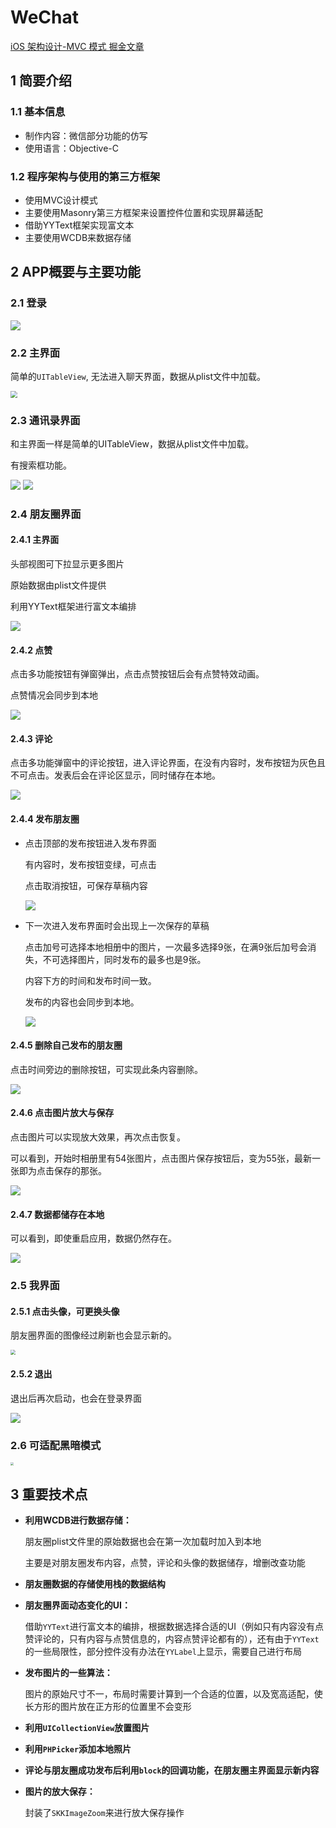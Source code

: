 # WeChat

[iOS 架构设计-MVC 模式 掘金文章](https://juejin.cn/post/7223201717063712826)

## 1 简要介绍

### 1.1 基本信息

- 制作内容：微信部分功能的仿写
- 使用语言：Objective-C

### 1.2 程序架构与使用的第三方框架

- 使用MVC设计模式
- 主要使用Masonry第三方框架来设置控件位置和实现屏幕适配
- 借助YYText框架实现富文本
- 主要使用WCDB来数据存储

## 2 APP概要与主要功能

### 2.1 登录

![](assets/wechatLogin.gif) 

### 2.2 主界面

简单的`UITableView`, 无法进入聊天界面，数据从plist文件中加载。

<img src="assets/wechatFirstPage.gif" style="zoom: 67%;" /> 

### 2.3 通讯录界面

和主界面一样是简单的UITableView，数据从plist文件中加载。

有搜索框功能。

![](assets/wechatAddressBook.gif) ![](assets/wechatSearch.gif)

### 2.4 朋友圈界面

#### 2.4.1 主界面

头部视图可下拉显示更多图片

原始数据由plist文件提供 

利用YYText框架进行富文本编排

![](assets/wechatMoments.gif) 

#### 2.4.2 点赞

点击多功能按钮有弹窗弹出，点击点赞按钮后会有点赞特效动画。

点赞情况会同步到本地

![](assets/wechatLike.gif) 

#### 2.4.3 评论

点击多功能弹窗中的评论按钮，进入评论界面，在没有内容时，发布按钮为灰色且不可点击。发表后会在评论区显示，同时储存在本地。

![](assets/wechatComments.gif) 

#### 2.4.4 发布朋友圈

- 点击顶部的发布按钮进入发布界面

  有内容时，发布按钮变绿，可点击

  点击取消按钮，可保存草稿内容

  ![](assets/wechatPublish1.gif) 

- 下一次进入发布界面时会出现上一次保存的草稿

  点击加号可选择本地相册中的图片，一次最多选择9张，在满9张后加号会消失，不可选择图片，同时发布的最多也是9张。

  内容下方的时间和发布时间一致。

  发布的内容也会同步到本地。

  ![](assets/wechatPublish2.gif) 

#### 2.4.5 删除自己发布的朋友圈

点击时间旁边的删除按钮，可实现此条内容删除。

![](assets/wechatDelete.gif) 

#### 2.4.6 点击图片放大与保存

点击图片可以实现放大效果，再次点击恢复。

可以看到，开始时相册里有54张图片，点击图片保存按钮后，变为55张，最新一张即为点击保存的那张。

![](assets/wechatZoomImage.gif) 

#### 2.4.7 数据都储存在本地

可以看到，即使重启应用，数据仍然存在。

![](assets/wechatSaveData.gif) 

### 2.5 我界面

#### 2.5.1 点击头像，可更换头像

朋友圈界面的图像经过刷新也会显示新的。

<img src="assets/wechatChangeAvatar.gif" style="zoom:50%;" /> 

#### 2.5.2 退出

退出后再次启动，也会在登录界面

![](assets/wechatLogout.gif) 

### 2.6 可适配黑暗模式

<img src="assets/darkVersion.png" style="zoom: 33%;" />  

## 3 重要技术点

- **利用WCDB进行数据存储：**

  朋友圈plist文件里的原始数据也会在第一次加载时加入到本地

  主要是对朋友圈发布内容，点赞，评论和头像的数据储存，增删改查功能

- **朋友圈数据的存储使用栈的数据结构**

- **朋友圈界面动态变化的UI：**

  借助`YYText`进行富文本的编排，根据数据选择合适的UI（例如只有内容没有点赞评论的，只有内容与点赞信息的，内容点赞评论都有的），还有由于`YYText`的一些局限性，部分控件没有办法在`YYLabel`上显示，需要自己进行布局

- **发布图片的一些算法：**

  图片的原始尺寸不一，布局时需要计算到一个合适的位置，以及宽高适配，使长方形的图片放在正方形的位置里不会变形

- **利用`UICollectionView`放置图片**

- **利用`PHPicker`添加本地照片**

- **评论与朋友圈成功发布后利用`block`的回调功能，在朋友圈主界面显示新内容**

- **图片的放大保存：**

  封装了`SKKImageZoom`来进行放大保存操作

















